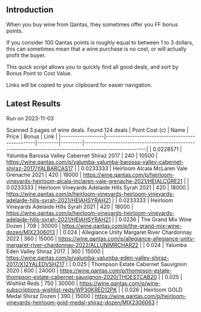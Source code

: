 ## Introduction

When you buy wine from Qantas, they sometimes offer you FF bonus points. 

If you consider 100 Qantas points is roughly equal to between 1 to 3 dollars, this can sometimes mean that a wine purchase is no cost, or will actually profit the buyer.

This quick script allows you to quickly find all good deals, and sort by Bonus Point to Cost Value.

Links will be copied to your clipboard for easier navigation.

## Latest Results

Run on 2023-11-03

Scanned 3 pages of wine deals.
Found 124 deals
|   Point Cost (c) | Name                                            |   Price |   Bonus | Link                                                                                                   |
|------------------|-------------------------------------------------|---------|---------|--------------------------------------------------------------------------------------------------------|
|        0.0228571 | Yalumba Barossa Valley Cabernet Shiraz 2017     |     240 |   10500 | https://wine.qantas.com/p/yalumba-yalumba-barossa-valley-cabernet-shiraz-2017/YALBARCAS17              |
|        0.0233333 | Heirloom Alcala McLaren Vale Grenache 2021      |     420 |   18000 | https://wine.qantas.com/p/heirloom-vineyards-heirloom-alcala-mclaren-vale-grenache-2021/HEIALCGRE21    |
|        0.0233333 | Heirloom Vineyards Adelaide Hills Syrah 2021    |     420 |   18000 | https://wine.qantas.com/p/heirloom-vineyards-heirloom-vineyards-adelaide-hills-syrah-2021/HEIAHSYRAH21 |
|        0.0233333 | Heirloom Vineyards Adelaide Hills Syrah 2021    |     420 |   18000 | https://wine.qantas.com/p/heirloom-vineyards-heirloom-vineyards-adelaide-hills-syrah-2021/HEIAHSYRAH21 |
|        0.0236    | The Grand Mix Wine Dozen                        |     708 |   30000 | https://wine.qantas.com/p/the-grand-mix-wine-dozen/MIX2306013                                          |
|        0.024     | Allegiance Unity Margaret River Chardonnay 2022 |     360 |   15000 | https://wine.qantas.com/p/allegiance-allegiance-unity-margaret-river-chardonnay-2022/ALLUNIMRCHAR22    |
|        0.024     | Yalumba Eden Valley Shiraz 2017.                |     360 |   15000 | https://wine.qantas.com/p/yalumba-yalumba-eden-valley-shiraz-2017/X12YALEDVSHZ17                       |
|        0.025     | Thompson Estate Cabernet Sauvignon 2020         |     600 |   24000 | https://wine.qantas.com/p/thompson-estate-thompson-estate-cabernet-sauvignon-2020/THOESTCAB20          |
|        0.025     | Wishlist Reds                                   |     750 |   30000 | https://wine.qantas.com/p/wine-subscriptions-wishlist-reds/WP30KRED12PK                                |
|        0.026     | Heirloom GOLD Medal Shiraz Dozen                |     390 |   15000 | https://wine.qantas.com/p/heirloom-vineyards-heirloom-gold-medal-shiraz-dozen/MIX2306063               |


